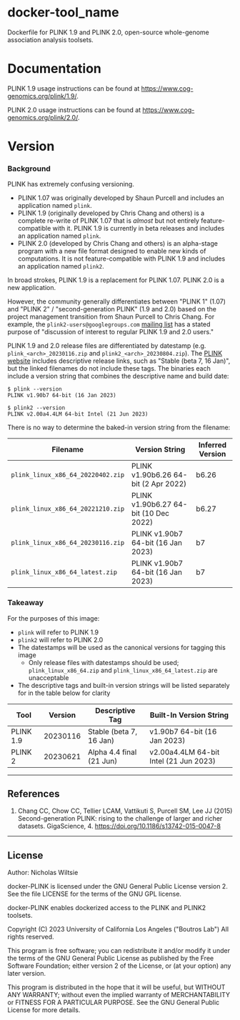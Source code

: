 # docker-tool_name
Dockerfile for PLINK 1.9 and PLINK 2.0, open-source whole-genome association analysis toolsets.

# Documentation
PLINK 1.9 usage instructions can be found at https://www.cog-genomics.org/plink/1.9/.

PLINK 2.0 usage instructions can be found at https://www.cog-genomics.org/plink/2.0/.

# Version
### Background
PLINK has extremely confusing versioning.

* PLINK 1.07 was originally developed by Shaun Purcell and includes an
  application named `plink`.
* PLINK 1.9 (originally developed by Chris Chang and others) is a complete
  re-write of PLINK 1.07 that is _almost_ but not entirely feature-compatible
  with it. PLINK 1.9 is currently in beta releases and includes an application
  named `plink`.
* PLINK 2.0 (developed by Chris Chang and others) is an alpha-stage program
  with a new file format designed to enable new kinds of computations. It is
  not feature-compatible with PLINK 1.9 and includes an application named
  `plink2`.

In broad strokes, PLINK 1.9 is a replacement for PLINK 1.07. PLINK 2.0 is a new
application.

However, the community generally differentiates between "PLINK 1" (1.07)
and "PLINK 2" / "second-generation PLINK" (1.9 and 2.0) based on the project
management transition from Shaun Purcell to Chris Chang. For example, the
`plink2-users@googlegroups.com` [mailing
list](https://groups.google.com/g/plink2-users) has a stated purpose of
"discussion of interest to regular PLINK 1.9 and 2.0 users." 

PLINK 1.9 and 2.0 release files are differentiated by datestamp (e.g.
`plink_<arch>_20230116.zip` and `plink2_<arch>_20230804.zip`). The [PLINK
website](https://www.cog-genomics.org/plink/) includes descriptive release
links, such as "Stable (beta 7, 16 Jan)", but the linked filenames do not
include these tags. The binaries each include a version string that combines
the descriptive name and build date:

```console
$ plink --version
PLINK v1.90b7 64-bit (16 Jan 2023)

$ plink2 --version
PLINK v2.00a4.4LM 64-bit Intel (21 Jun 2023)
```

There is no way to determine the baked-in version string from the filename:

| Filename | Version String | Inferred Version |
|----------|----------------|------------------|
|`plink_linux_x86_64_20220402.zip`|PLINK v1.90b6.26 64-bit (2 Apr 2022)|b6.26|
|`plink_linux_x86_64_20221210.zip`|PLINK v1.90b6.27 64-bit (10 Dec 2022)|b6.27|
|`plink_linux_x86_64_20230116.zip`|PLINK v1.90b7 64-bit (16 Jan 2023)|b7|
|`plink_linux_x86_64_latest.zip`|PLINK v1.90b7 64-bit (16 Jan 2023)|b7|

### Takeaway

For the purposes of this image:

* `plink` will refer to PLINK 1.9
* `plink2` will refer to PLINK 2.0
* The datestamps will be used as the canonical versions for tagging this image
  * Only release files with datestamps should be used; `plink_linux_x86_64.zip`
    and `plink_linux_x86_64_latest.zip` are unacceptable
* The descriptive tags and built-in version strings will be listed separately
  for in the table below for clarity

| Tool | Version | Descriptive Tag | Built-In Version String |
|------|---------|-----------------|-------------------------|
|PLINK 1.9 | 20230116 | Stable (beta 7, 16 Jan) | v1.90b7 64-bit (16 Jan 2023) |
|PLINK 2 | 20230621 | Alpha 4.4 final (21 Jun) | v2.00a4.4LM 64-bit Intel (21 Jun 2023) |

---

## References

1. Chang CC, Chow CC, Tellier LCAM, Vattikuti S, Purcell SM, Lee JJ (2015) Second-generation PLINK: rising to the challenge of larger and richer datasets. GigaScience, 4. https://doi.org/10.1186/s13742-015-0047-8

---

## License

Author: Nicholas Wiltsie

docker-PLINK is licensed under the GNU General Public License version 2. See the file LICENSE for the terms of the GNU GPL license.

docker-PLINK enables dockerized access to the PLINK and PLINK2 toolsets.

Copyright (C) 2023 University of California Los Angeles ("Boutros Lab") All rights reserved.

This program is free software; you can redistribute it and/or modify it under the terms of the GNU General Public License as published by the Free Software Foundation; either version 2 of the License, or (at your option) any later version.

This program is distributed in the hope that it will be useful, but WITHOUT ANY WARRANTY; without even the implied warranty of MERCHANTABILITY or FITNESS FOR A PARTICULAR PURPOSE. See the GNU General Public License for more details.
